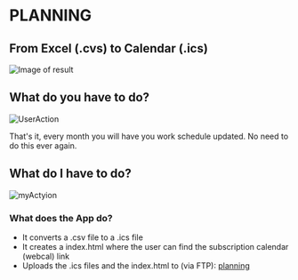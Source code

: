 # PLANNING
## From Excel (.cvs) to Calendar (.ics)

![Image of result](https://user-images.githubusercontent.com/6886116/55955811-b1bcc680-5c62-11e9-994d-ddaf95a566ee.jpg)

## What do you have to do?

![UserAction](https://user-images.githubusercontent.com/6886116/55956037-47f0ec80-5c63-11e9-92a6-1ec079cfc5ce.gif)

That's it, every month you will have you work schedule updated. No need to do this ever again.

## What do I have to do?
![myActyion](https://user-images.githubusercontent.com/6886116/55957041-a4550b80-5c65-11e9-8078-3d0e1c4e8aa3.gif)

### What does the App do?
- It converts a .csv file to a .ics file
- It creates a index.html where the user can find the subscription calendar (webcal) link
- Uploads the .ics files and the index.html to (via FTP): [planning](planning.altervista.org)
